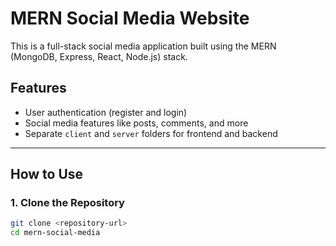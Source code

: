 # MERN Social Media Website

This is a full-stack social media application built using the MERN (MongoDB, Express, React, Node.js) stack.

## Features
- User authentication (register and login)
- Social media features like posts, comments, and more
- Separate `client` and `server` folders for frontend and backend

---

## How to Use

### 1. Clone the Repository
```bash
git clone <repository-url>
cd mern-social-media